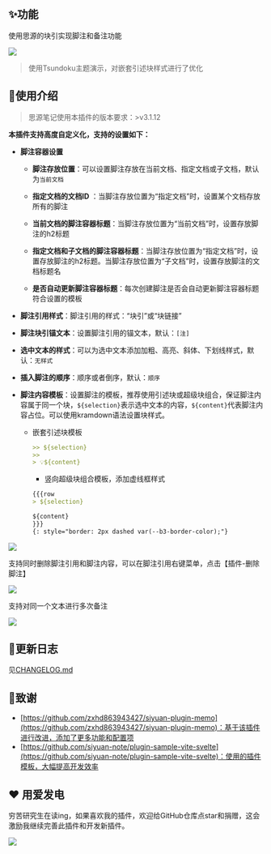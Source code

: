 ## ✨功能

使用思源的块引实现脚注和备注功能

![](https://fastly.jsdelivr.net/gh/Achuan-2/PicBed/assets/%E6%80%9D%E6%BA%90%E7%AC%94%E8%AE%B0%E8%84%9A%E6%B3%A8%E6%8F%92%E4%BB%B62-2024-11-18.gif)

> 使用Tsundoku主题演示，对嵌套引述块样式进行了优化

## 📝使用介绍

> 思源笔记使用本插件的版本要求：>v3.1.12

**本插件支持高度自定义化，支持的设置如下：**


- **脚注容器设置**
  - **脚注存放位置**：可以设置脚注存放在当前文档、指定文档或子文档，默认为`当前文档`
  - **指定文档的文档ID** ：当脚注存放位置为“指定文档”时，设置某个文档存放所有的脚注

  - **当前文档的脚注容器标题**：当脚注存放位置为“当前文档”时，设置存放脚注的h2标题

  - **指定文档和子文档的脚注容器标题**：当脚注存放位置为“指定文档”时，设置存放脚注的h2标题。当脚注存放位置为“子文档”时，设置存放脚注的文档标题名
  - **是否自动更新脚注容器标题**：每次创建脚注是否会自动更新脚注容器标题符合设置的模板
- **脚注引用样式**：脚注引用的样式：“块引”或“块链接”
- **脚注块引锚文本**：设置脚注引用的锚文本，默认：`[注]`
- **选中文本的样式**：可以为选中文本添加加粗、高亮、斜体、下划线样式，默认：`无样式`
- **插入脚注的顺序**：顺序或者倒序，默认：`顺序`
- **脚注内容模板**：设置脚注的模板，推荐使用引述块或超级块组合，保证脚注内容属于同一个块，`${selection}`表示选中文本的内容，`${content}`代表脚注内容占位。可以使用kramdown语法设置块样式。

  - 嵌套引述块模板

    ```markdown
    >> ${selection}
    >> 
    > 💡${content}
    ```

    - 竖向超级块组合模板，添加虚线框样式

    ```markdown
    {{{row
    > ${selection}
    
    ${content}
    }}}
    {: style="border: 2px dashed var(--b3-border-color);"}
    ```



![](https://fastly.jsdelivr.net/gh/Achuan-2/PicBed/assets/PixPin_2024-11-20_21-25-20-2024-11-20.png)

  
支持同时删除脚注引用和脚注内容，可以在脚注引用右键菜单，点击【插件-删除脚注】

![](https://fastly.jsdelivr.net/gh/Achuan-2/PicBed/assets/PixPin_2024-11-18_16-39-18-2024-11-18.png)

支持对同一个文本进行多次备注

![](https://fastly.jsdelivr.net/gh/Achuan-2/PicBed/assets/%E6%80%9D%E6%BA%90%E7%AC%94%E8%AE%B0%E8%84%9A%E6%B3%A8%E6%8F%92%E4%BB%B6%E6%94%AF%E6%8C%81%E5%AF%B9%E5%90%8C%E4%B8%80%E4%B8%AA%E6%96%87%E6%9C%AC%E8%BF%9B%E8%A1%8C%E5%A4%9A%E6%AC%A1%E5%A4%87%E6%B3%A8-2024-11-19.gif)

## 📝更新日志

见[CHANGELOG.md](CHANGELOG.md)

## 🙏致谢

- [https://github.com/zxhd863943427/siyuan-plugin-memo](https://github.com/zxhd863943427/siyuan-plugin-memo)：基于该插件进行改进，添加了更多功能和配置项
- [https://github.com/siyuan-note/plugin-sample-vite-svelte](https://github.com/siyuan-note/plugin-sample-vite-svelte)：使用的插件模板，大幅提高开发效率

## ❤️ 用爱发电

穷苦研究生在读ing，如果喜欢我的插件，欢迎给GitHub仓库点star和捐赠，这会激励我继续完善此插件和开发新插件。

![](https://fastly.jsdelivr.net/gh/Achuan-2/PicBed/assets/20241118182532-2024-11-18.png)